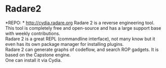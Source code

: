 # Radare2
*REPO: * http://cydia.radare.org
Radare 2 is a reverse engineering tool.  
This tool is completely free and open-source and has a large support base with weekly contributions.  
Radare 2 is a great REPL (commandline interface), not many know but it even has its own package manager for installing plugins.  
Radare 2 can generate graphs of codeflow, and search ROP gadgets. It is based on the Capstone engine.  
One can install it via Cydia.  
